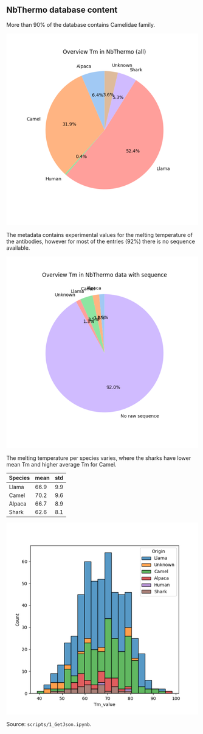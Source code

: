 ## NbThermo database content

More than 90% of the database contains Camelidae family.

![](scripts/figures/1_overview_NbThermo_all.png)

The metadata contains experimental values for the melting temperature of the antibodies, however for most of the entries (92%) there is no sequence available.

![](scripts/figures/2_overview_NbThermo_withsequence.png)

The melting temperature per species varies, where the sharks have lower mean Tm and higher average Tm for Camel.

| Species | mean | std | 
|----------|----------|----------|
| Llama | 66.9 | 9.9 |
| Camel | 70.2 | 9.6 |
| Alpaca | 66.7 | 8.9 |
| Shark | 62.6 | 8.1 |

![](scripts/figures/3_overview_NbThermo_tm.png)

Source: `scripts/1_GetJson.ipynb`.